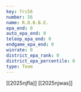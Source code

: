 ```yaml
---
key: frc56
number: 56
name: R.O.B.B.E.
epa_end: 0
auto_epa_end: 0
teleop_epa_end: 0
endgame_epa_end: 0
winrate: 0
district_epa_rank: 0
district_epa_percentile: 0
type: Team
---
```

[[2025njfla]]
[[2025njwas]]
